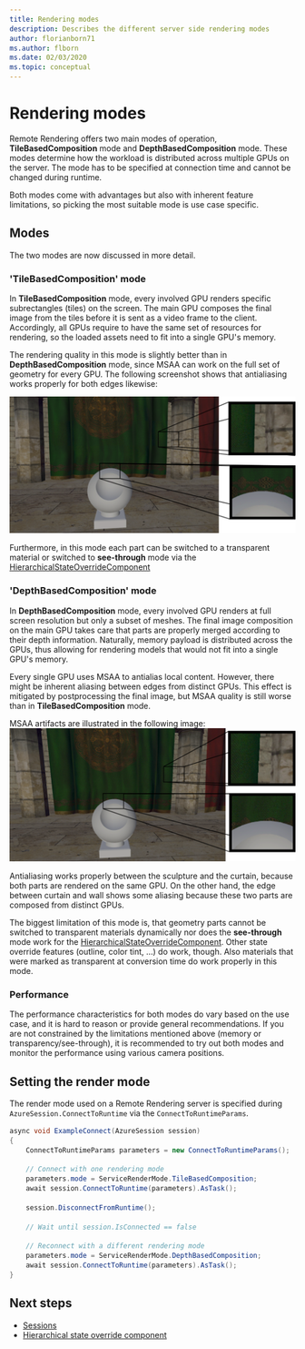 ```yaml
---
title: Rendering modes
description: Describes the different server side rendering modes
author: florianborn71
ms.author: flborn
ms.date: 02/03/2020
ms.topic: conceptual
---
```


# Rendering modes

Remote Rendering offers two main modes of operation, **TileBasedComposition** mode and **DepthBasedComposition** mode. These modes determine how the workload is distributed across multiple GPUs on the server. The mode has to be specified at connection time and cannot be changed during runtime.

Both modes come with advantages but also with inherent feature limitations, so picking the most suitable mode is use case specific.

## Modes

The two modes are now discussed in more detail.

### 'TileBasedComposition' mode

In **TileBasedComposition** mode, every involved GPU renders specific subrectangles (tiles) on the screen. The main GPU composes the final image from the tiles before it is sent as a video frame to the client. Accordingly, all GPUs require to have the same set of resources for rendering, so the loaded assets need to fit into a single GPU's memory.

The rendering quality in this mode is slightly better than in **DepthBasedComposition** mode, since MSAA can work on the full set of geometry for every GPU. The following screenshot shows that antialiasing works properly for both edges likewise:

![MSAA in TileBasedComposition](./media/service-render-mode-quality.png)

Furthermore, in this mode each part can be switched to a transparent material or switched to **see-through** mode via the [HierarchicalStateOverrideComponent](../overview/features/override-hierarchical-state.md)

### 'DepthBasedComposition' mode

In **DepthBasedComposition** mode, every involved GPU renders at full screen resolution but only a subset of meshes. The final image composition on the main GPU takes care that parts are properly merged according to their depth information. Naturally, memory payload is distributed across the GPUs, thus allowing for rendering models that would not fit into a single GPU's memory.

Every single GPU uses MSAA to antialias local content. However, there might be inherent aliasing between edges from distinct GPUs. This effect is mitigated by postprocessing the final image, but MSAA quality is still worse than in **TileBasedComposition** mode.

MSAA artifacts are illustrated in the following image:
![MSAA in DepthBasedComposition](./media/service-render-mode-balanced.png)

Antialiasing works properly between the sculpture and the curtain, because both parts are rendered on the same GPU. On the other hand, the edge between curtain and wall shows some aliasing because these two parts are composed from distinct GPUs.

The biggest limitation of this mode is, that geometry parts cannot be switched to transparent materials dynamically nor does the **see-through** mode work for the [HierarchicalStateOverrideComponent](../overview/features/override-hierarchical-state.md). Other state override features (outline, color tint, ...) do work, though. Also materials that were marked as transparent at conversion time do work properly in this mode.

### Performance

The performance characteristics for both modes do vary based on the use case, and it is hard to reason or provide general recommendations. If you are not constrained by the limitations mentioned above (memory or transparency/see-through), it is recommended to try out both modes and monitor the performance using various camera positions.

## Setting the render mode

The render mode used on a Remote Rendering server is specified during `AzureSession.ConnectToRuntime` via the `ConnectToRuntimeParams`.

```cs
async void ExampleConnect(AzureSession session)
{
    ConnectToRuntimeParams parameters = new ConnectToRuntimeParams();

    // Connect with one rendering mode
    parameters.mode = ServiceRenderMode.TileBasedComposition;
    await session.ConnectToRuntime(parameters).AsTask();

    session.DisconnectFromRuntime();

    // Wait until session.IsConnected == false

    // Reconnect with a different rendering mode
    parameters.mode = ServiceRenderMode.DepthBasedComposition;
    await session.ConnectToRuntime(parameters).AsTask();
}
```

## Next steps

* [Sessions](../concepts/sessions.md)
* [Hierarchical state override component](../overview/features/override-hierarchical-state.md)
